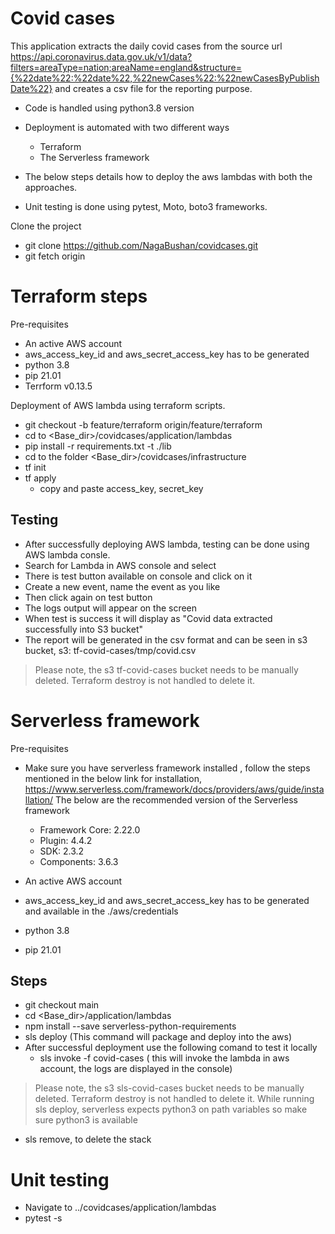 # Covid cases

This application extracts the daily covid cases from the source url https://api.coronavirus.data.gov.uk/v1/data?filters=areaType=nation;areaName=england&structure={%22date%22:%22date%22,%22newCases%22:%22newCasesByPublishDate%22} and creates a csv file for the reporting purpose.

- Code is handled using python3.8 version
- Deployment is automated with two different ways
  - Terraform
  - The Serverless framework

- The below steps details how to deploy the aws lambdas with both the approaches.

- Unit testing is done using pytest, Moto, boto3 frameworks.

Clone the project
- git clone https://github.com/NagaBushan/covidcases.git
- git fetch origin

# Terraform steps
Pre-requisites
- An active AWS account
- aws_access_key_id and aws_secret_access_key has to be generated
- python 3.8
- pip 21.01
- Terrform v0.13.5

Deployment of AWS lambda using terraform scripts.

- git checkout -b feature/terraform origin/feature/terraform
- cd to <Base_dir>/covidcases/application/lambdas
-  pip install -r requirements.txt -t ./lib 
- cd to the folder <Base_dir>/covidcases/infrastructure
- tf init
- tf apply
	- copy and paste access_key, secret_key

Testing
-
- After successfully deploying AWS lambda, testing can be done using AWS lambda consle.
- Search for Lambda in AWS console and select
- There is test button available on console and click on it
- Create a new event, name the event as you like
- Then click again on test button
- The logs output will appear on the screen
- When test is success it will display as "Covid data extracted successfully into S3 bucket"
- The report will be generated in the csv format and can be seen in s3 bucket, s3: tf-covid-cases/tmp/covid.csv

>Please note, the s3 tf-covid-cases bucket needs to be manually deleted. Terraform destroy is not handled to delete it.


# Serverless framework

Pre-requisites
- Make sure you have serverless framework installed , follow the steps mentioned in the below link for installation, https://www.serverless.com/framework/docs/providers/aws/guide/installation/
	The below are the recommended version of the Serverless framework
	- Framework Core: 2.22.0
	- Plugin: 4.4.2
	- SDK: 2.3.2
	- Components: 3.6.3
	
-  An active AWS account
- aws_access_key_id and aws_secret_access_key has to be generated and available in the ./aws/credentials
- python 3.8
- pip 21.01

Steps
-
- git checkout main
- cd <Base_dir>/application/lambdas
- npm install --save serverless-python-requirements
- sls deploy (This command will package and deploy into the aws)
- After successful deployment use the following comand to test it locally
	- sls invoke -f covid-cases ( this will invoke the lambda in aws account, the logs are displayed in the console)
>Please note, the s3 sls-covid-cases bucket needs to be manually deleted. Terraform destroy is not handled to delete it.
>While running sls deploy, serverless expects python3 on path variables so make sure python3 is available

- sls remove, to delete the stack

# Unit testing
- Navigate to ../covidcases/application/lambdas
- pytest -s
